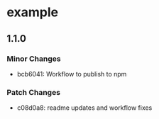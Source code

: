 # example

## 1.1.0

### Minor Changes

- bcb6041: Workflow to publish to npm

### Patch Changes

- c08d0a8: readme updates and workflow fixes
